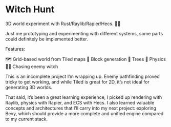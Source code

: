 # Witch Hunt

3D world experiment with Rust/Raylib/Rapier/Hecs. 🧙‍♀️

Just me prototyping and experimenting with different systems, some parts could definitely be implemented better.

Features:

🗺️ Grid-based world from Tiled maps
🧱 Block generation
🌳 Trees
🏀 Physics
🧙‍♀️ Chasing enemy witch

This is an incomplete project I’m wrapping up. Enemy pathfinding proved tricky to get working, and while Tiled is great for 2D, it’s not ideal for generating 3D worlds.

That said, it’s been a great learning experience, I picked up rendering with Raylib, physics with Rapier, and ECS with Hecs. I also learned valuable concepts and architectures that I’ll carry into my next project: exploring Bevy, which should provide a more complete and unified engine compared to my current stack.
